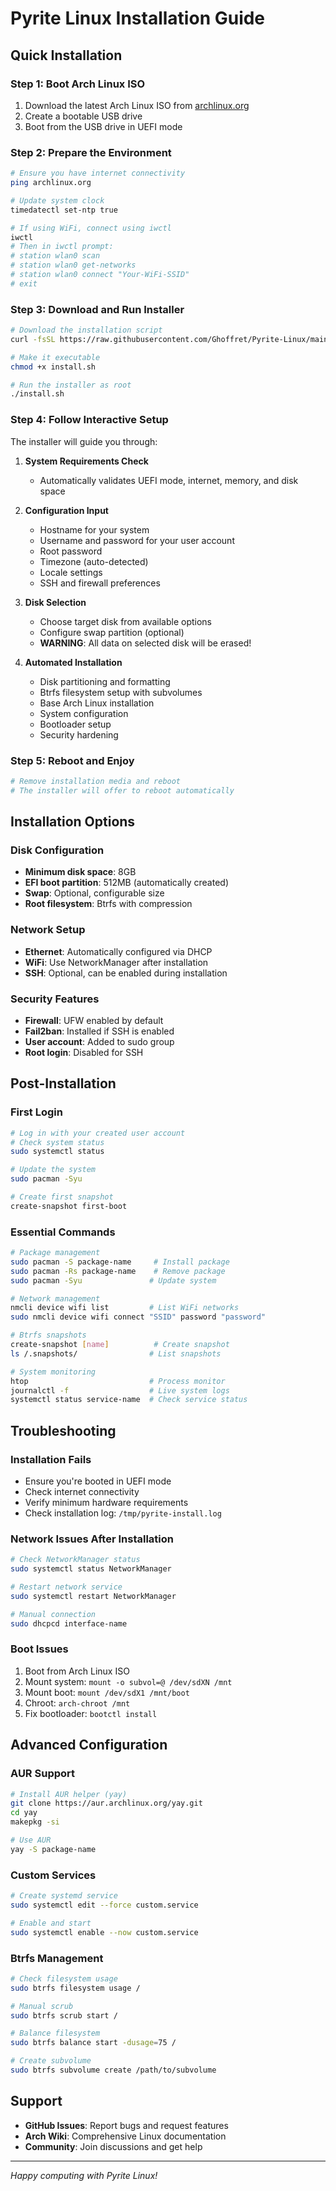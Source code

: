 # Pyrite Linux Installation Guide

## Quick Installation

### Step 1: Boot Arch Linux ISO
1. Download the latest Arch Linux ISO from [archlinux.org](https://archlinux.org/download/)
2. Create a bootable USB drive
3. Boot from the USB drive in UEFI mode

### Step 2: Prepare the Environment
```bash
# Ensure you have internet connectivity
ping archlinux.org

# Update system clock
timedatectl set-ntp true

# If using WiFi, connect using iwctl
iwctl
# Then in iwctl prompt:
# station wlan0 scan
# station wlan0 get-networks
# station wlan0 connect "Your-WiFi-SSID"
# exit
```

### Step 3: Download and Run Installer
```bash
# Download the installation script
curl -fsSL https://raw.githubusercontent.com/Ghoffret/Pyrite-Linux/main/install.sh -o install.sh

# Make it executable
chmod +x install.sh

# Run the installer as root
./install.sh
```

### Step 4: Follow Interactive Setup
The installer will guide you through:

1. **System Requirements Check**
   - Automatically validates UEFI mode, internet, memory, and disk space

2. **Configuration Input**
   - Hostname for your system
   - Username and password for your user account
   - Root password
   - Timezone (auto-detected)
   - Locale settings
   - SSH and firewall preferences

3. **Disk Selection**
   - Choose target disk from available options
   - Configure swap partition (optional)
   - **WARNING**: All data on selected disk will be erased!

4. **Automated Installation**
   - Disk partitioning and formatting
   - Btrfs filesystem setup with subvolumes
   - Base Arch Linux installation
   - System configuration
   - Bootloader setup
   - Security hardening

### Step 5: Reboot and Enjoy
```bash
# Remove installation media and reboot
# The installer will offer to reboot automatically
```

## Installation Options

### Disk Configuration
- **Minimum disk space**: 8GB
- **EFI boot partition**: 512MB (automatically created)
- **Swap**: Optional, configurable size
- **Root filesystem**: Btrfs with compression

### Network Setup
- **Ethernet**: Automatically configured via DHCP
- **WiFi**: Use NetworkManager after installation
- **SSH**: Optional, can be enabled during installation

### Security Features
- **Firewall**: UFW enabled by default
- **Fail2ban**: Installed if SSH is enabled
- **User account**: Added to sudo group
- **Root login**: Disabled for SSH

## Post-Installation

### First Login
```bash
# Log in with your created user account
# Check system status
sudo systemctl status

# Update the system
sudo pacman -Syu

# Create first snapshot
create-snapshot first-boot
```

### Essential Commands
```bash
# Package management
sudo pacman -S package-name     # Install package
sudo pacman -Rs package-name    # Remove package
sudo pacman -Syu               # Update system

# Network management
nmcli device wifi list         # List WiFi networks
sudo nmcli device wifi connect "SSID" password "password"

# Btrfs snapshots
create-snapshot [name]          # Create snapshot
ls /.snapshots/                # List snapshots

# System monitoring
htop                           # Process monitor
journalctl -f                  # Live system logs
systemctl status service-name  # Check service status
```

## Troubleshooting

### Installation Fails
- Ensure you're booted in UEFI mode
- Check internet connectivity
- Verify minimum hardware requirements
- Check installation log: `/tmp/pyrite-install.log`

### Network Issues After Installation
```bash
# Check NetworkManager status
sudo systemctl status NetworkManager

# Restart network service
sudo systemctl restart NetworkManager

# Manual connection
sudo dhcpcd interface-name
```

### Boot Issues
1. Boot from Arch Linux ISO
2. Mount system: `mount -o subvol=@ /dev/sdXN /mnt`
3. Mount boot: `mount /dev/sdX1 /mnt/boot`
4. Chroot: `arch-chroot /mnt`
5. Fix bootloader: `bootctl install`

## Advanced Configuration

### AUR Support
```bash
# Install AUR helper (yay)
git clone https://aur.archlinux.org/yay.git
cd yay
makepkg -si

# Use AUR
yay -S package-name
```

### Custom Services
```bash
# Create systemd service
sudo systemctl edit --force custom.service

# Enable and start
sudo systemctl enable --now custom.service
```

### Btrfs Management
```bash
# Check filesystem usage
sudo btrfs filesystem usage /

# Manual scrub
sudo btrfs scrub start /

# Balance filesystem
sudo btrfs balance start -dusage=75 /

# Create subvolume
sudo btrfs subvolume create /path/to/subvolume
```

## Support

- **GitHub Issues**: Report bugs and request features
- **Arch Wiki**: Comprehensive Linux documentation
- **Community**: Join discussions and get help

---

*Happy computing with Pyrite Linux!*